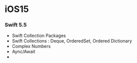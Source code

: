 # iOS15

### Swift 5.5

- Swift Collection Packages
- Swift Collections : Deque, OrderedSet, Ordered Dictionary
- Complex Numbers
- Aync/Await
- 
